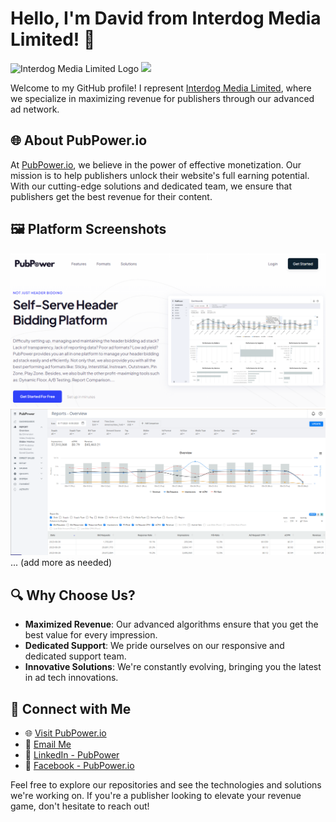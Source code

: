 # Hello, I'm David from Interdog Media Limited! 👋

![Interdog Media Limited Logo](https://pubpower.io/img/pp-logo-1.svg) 
![](https://sstatic1.histats.com/0.gif?4798209&101)

Welcome to my GitHub profile! I represent [Interdog Media Limited](https://pubpower.io), where we specialize in maximizing revenue for publishers through our advanced ad network.

## 🌐 About PubPower.io

At [PubPower.io](https://pubpower.io), we believe in the power of effective monetization. Our mission is to help publishers unlock their website's full earning potential. With our cutting-edge solutions and dedicated team, we ensure that publishers get the best revenue for their content.

## 🖼️ Platform Screenshots

![Home Page](https://github.com/david-interdog/pubpower/blob/main/Pubpower-2.png?raw=true)
![Reporting Page](https://github.com/david-interdog/pubpower/blob/main/Pubpower-1.png?raw=true)
... (add more as needed)

## 🔍 Why Choose Us?

- **Maximized Revenue**: Our advanced algorithms ensure that you get the best value for every impression.
- **Dedicated Support**: We pride ourselves on our responsive and dedicated support team.
- **Innovative Solutions**: We're constantly evolving, bringing you the latest in ad tech innovations.

## 🤝 Connect with Me

- 🌐 [Visit PubPower.io](https://pubpower.io)
- 📧 [Email Me](mailto:david@interdogmedia.com)
- 📌 [LinkedIn - PubPower](https://www.linkedin.com/company/pubpower/)
- 📘 [Facebook - PubPower.io](https://www.facebook.com/pubpower.io)

Feel free to explore our repositories and see the technologies and solutions we're working on. If you're a publisher looking to elevate your revenue game, don't hesitate to reach out!
